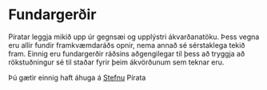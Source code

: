 # Fundargerðir


Píratar leggja mikið upp úr gegnsæi og upplýstri ákvarðanatöku. Þess vegna eru allir fundir framkvæmdaráðs opnir, nema annað sé sérstaklega tekið fram. Einnig eru fundargerðir ráðsins aðgengilegar til þess að tryggja að rökstuðningur sé til staðar fyrir þeim ákvörðunum sem teknar eru.


Þú gætir einnig haft áhuga á [Stefnu](https://github.com/piratar/stefna) Pírata
